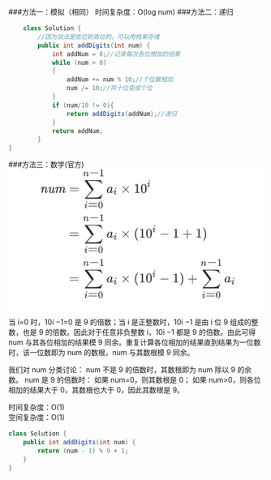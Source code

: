 ###方法一：模拟（相同）
时间复杂度：O(log num)
###方法二：递归
```java
    class Solution {
        //因为加法是低位到高位的，可以用栈来存储
        public int addDigits(int num) {
            int addNum = 0;//记录每次各位相加的结果
            while (num > 0)
            {
                addNum += num % 10;//个位数相加
                num /= 10;//将十位变成个位
            }
            if (num/10 != 0){
                return addDigits(addNum);//递归
            }
            return addNum;
        }
}

```
###方法三：数学(官方)
![公式](./img/258.png)  
当 i=0 时，10i −1=0 是 9 的倍数；当 i 是正整数时，10i −1 是由 i 位 9 组成的整数，也是 9 的倍数。因此对于任意非负整数 i，10i −1 都是 9 的倍数。由此可得 num 与其各位相加的结果模 9 同余。重复计算各位相加的结果直到结果为一位数时，该一位数即为 num 的数根，num 与其数根模 9 同余。

我们对 num 分类讨论：
num 不是 9 的倍数时，其数根即为 num 除以 9 的余数。
num 是 9 的倍数时：
如果 num=0，则其数根是 0；
如果 num>0，则各位相加的结果大于 0，其数根也大于 0，因此其数根是 9。  

时间复杂度：O(1)  
空间复杂度：O(1)
```java
class Solution {
    public int addDigits(int num) {
        return (num - 1) % 9 + 1;
    }
}
```

